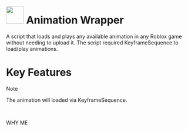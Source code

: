 # <img src="https://github.com/specialman39824/test/blob/main/animationwrapper.png" width="48"/> Animation Wrapper

A script that loads and plays any available animation in any Roblox game without needing to upload it. The script required KeyframeSequence to load/play animations.


# Key Features


> [!NOTE]
> The animation will loaded via KeyframeSequence.

<font color='#ffffff'>oops</font>

<p1>WHY ME<p1>
